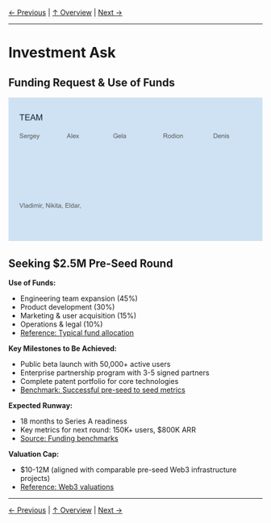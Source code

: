 [← Previous](slide11.md) | [↑ Overview](../README.md) | [Next →](slide01.md)

---

# Investment Ask

## Funding Request & Use of Funds

![Investment Ask](../images/slide21.png)


## Seeking $2.5M Pre-Seed Round

**Use of Funds:**
- Engineering team expansion (45%)
- Product development (30%)
- Marketing & user acquisition (15%)
- Operations & legal (10%)
- [Reference: Typical fund allocation](https://www.ycombinator.com/library/4A-a-guide-to-seed-fundraising)

**Key Milestones to Be Achieved:**
- Public beta launch with 50,000+ active users
- Enterprise partnership program with 3-5 signed partners
- Complete patent portfolio for core technologies
- [Benchmark: Successful pre-seed to seed metrics](https://www.forentrepreneurs.com/saas-metrics-2/)

**Expected Runway:**
- 18 months to Series A readiness
- Key metrics for next round: 150K+ users, $800K ARR
- [Source: Funding benchmarks](https://docsend.com/view/s65jfcvpfj4zzuv6)

**Valuation Cap:**
- $10-12M (aligned with comparable pre-seed Web3 infrastructure projects)
- [Reference: Web3 valuations](https://outlierventures.io/research/the-open-metaverse-os/)



---

[← Previous](slide11.md) | [↑ Overview](../README.md) | [Next →](slide01.md)

